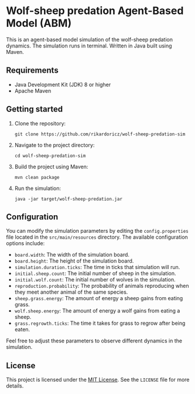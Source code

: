 # Wolf-sheep predation Agent-Based Model (ABM)

This is an agent-based model simulation of the wolf-sheep predation dynamics. The simulation runs in terminal. Written in Java built using Maven.

## Requirements

- Java Development Kit (JDK) 8 or higher
- Apache Maven

## Getting started

1. Clone the repository:
    ```shell
    git clone https://github.com/rikardoricz/wolf-sheep-predation-sim
    ```
2. Navigate to the project directory:
    ```shell
    cd wolf-sheep-predation-sim
    ```
3. Build the project using Maven:
    ```shell
    mvn clean package
    ```
4. Run the simulation:
    ```shell
    java -jar target/wolf-sheep-predation.jar
    ```

## Configuration

You can modify the simulation parameters by editing the `config.properties` file located in the `src/main/resources` directory. The available configuration options include:

- `board.width`: The width of the simulation board.
- `board.height`: The height of the simulation board.
- `simulation.duration.ticks`: The time in ticks that simulation will run.
- `initial.sheep.count`: The initial number of sheep in the simulation.
- `initial.wolf.count`: The initial number of wolves in the simulation.
- `reproduction.probability`: The probability of animals reproducing when they meet another animal of the same species.
- `sheep.grass.energy`: The amount of energy a sheep gains from eating grass.
- `wolf.sheep.energy`: The amount of energy a wolf gains from eating a sheep.
- `grass.regrowth.ticks`: The time it takes for grass to regrow after being eaten.

Feel free to adjust these parameters to observe different dynamics in the simulation.

## License
This project is licensed under the [MIT License](LICENSE). See the `LICENSE` file for more details.